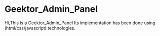 # Geektor_Admin_Panel
Hi,This is a Geektor_Admin_Panel Its implementation has been done using (html/css/javascript) technologies.
